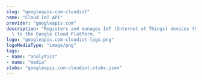 ```yaml
---
slug: "googleapis-com-cloudiot"
name: "Cloud IoT API"
provider: "googleapis.com"
description: "Registers and manages IoT (Internet of Things) devices that connect\
  \ to the Google Cloud Platform. "
logo: "googleapis.com-cloudiot-logo.png"
logoMediaType: "image/png"
tags:
- name: "analytics"
- name: "media"
stubs: "googleapis.com-cloudiot-stubs.json"
---
```

